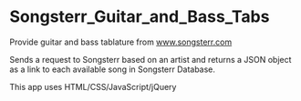 # Songsterr_Guitar_and_Bass_Tabs
Provide guitar and bass tablature from www.songsterr.com

Sends a request to Songsterr based on an artist and returns a JSON object as a link to each available song in Songsterr Database.

This app uses HTML/CSS/JavaScript/jQuery


